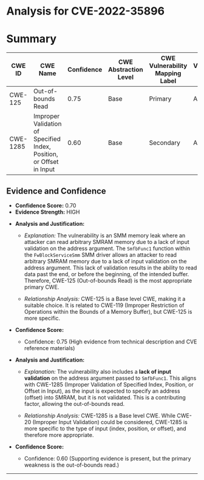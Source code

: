 # Analysis for CVE-2022-35896

# Summary
| CWE ID | CWE Name | Confidence | CWE Abstraction Level | CWE Vulnerability Mapping Label | CWE-Vulnerability Mapping Notes |
|---|---|---|---|---|---|
| CWE-125 | Out-of-bounds Read | 0.75 | Base | Primary | Allowed |
| CWE-1285 | Improper Validation of Specified Index, Position, or Offset in Input | 0.60 | Base | Secondary | Allowed |

## Evidence and Confidence

*   **Confidence Score:** 0.70
*   **Evidence Strength:** HIGH

- **Analysis and Justification:**  
  - *Explanation:* The vulnerability is an SMM memory leak where an attacker can read arbitrary SMRAM memory due to a lack of input validation on the address argument. The `SmfbFunc1` function within the `FwBlockServiceSmm` SMM driver allows an attacker to read arbitrary SMRAM memory due to a lack of input validation on the address argument. This lack of validation results in the ability to read data past the end, or before the beginning, of the intended buffer. Therefore, CWE-125 (Out-of-bounds Read) is the most appropriate primary CWE.

  - *Relationship Analysis:* CWE-125 is a Base level CWE, making it a suitable choice. It is related to CWE-119 (Improper Restriction of Operations within the Bounds of a Memory Buffer), but CWE-125 is more specific.

- **Confidence Score:**  
  - Confidence: 0.75 (High evidence from technical description and CVE reference materials)

- **Analysis and Justification:**  
  - *Explanation:* The vulnerability also includes a **lack of input validation** on the address argument passed to `SmfbFunc1`. This aligns with CWE-1285 (Improper Validation of Specified Index, Position, or Offset in Input), as the input is expected to specify an address (offset) into SMRAM, but it is not validated. This is a contributing factor, allowing the out-of-bounds read.

  - *Relationship Analysis:* CWE-1285 is a Base level CWE. While CWE-20 (Improper Input Validation) could be considered, CWE-1285 is more specific to the type of input (index, position, or offset), and therefore more appropriate.

- **Confidence Score:**  
  - Confidence: 0.60 (Supporting evidence is present, but the primary weakness is the out-of-bounds read.)

---
